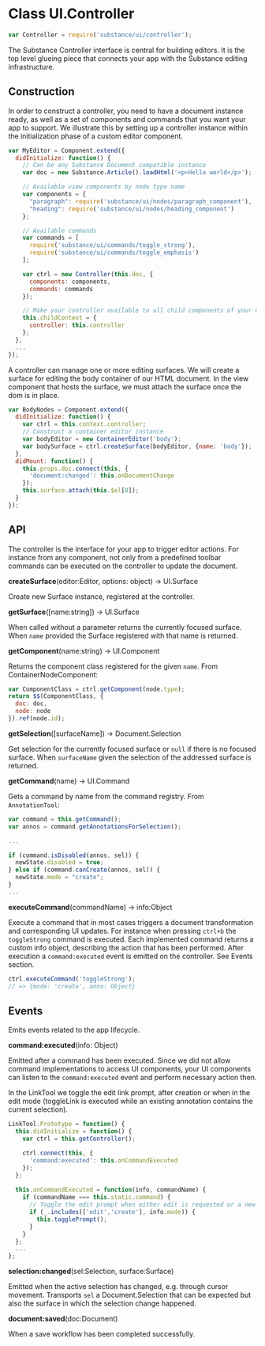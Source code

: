 # Class UI.Controller 

```js
var Controller = require('substance/ui/controller');
```

The Substance Controller interface is central for building editors. It is the top level glueing piece that connects your app with the Substance editing infrastructure.

## Construction

In order to construct a controller, you need to have a document instance ready, as well as a set of components and commands that you want your app to support. We illustrate this by setting up a controller instance within the initialization phase of a custom editor component.

```js
var MyEditor = Component.extend({  
  didInitialize: function() {
    // Can be any Substance Document compatible instance
    var doc = new Substance.Article().loadHtml('<p>Hello world</p>');

    // Availeble view components by node type name
    var components = {
      "paragraph": require('substance/ui/nodes/paragraph_component'),
      "heading": require('substance/ui/nodes/heading_component')
    };

    // Available commands
    var commands = [
      require('substance/ui/commands/toggle_strong'),
      require('substance/ui/commands/toggle_emphasis')
    ];

    var ctrl = new Controller(this.doc, {
      components: components,
      commands: commands
    });

    // Make your controller available to all child components of your editor
    this.childContext = {
      controller: this.controller
    };
  },
  ...
});
```

A controller can manage one or more editing surfaces. We will create a surface for editing the body container of our HTML document. In the view component that hosts the surface, we must attach the surface once the dom is in place.

```js
var BodyNodes = Component.extend({
  didInitialize: function() {
    var ctrl = this.context.controller;
    // Construct a container editor instance
    var bodyEditor = new ContainerEditor('body');
    var bodySurface = ctrl.createSurface(bodyEditor, {name: 'body'});
  },
  didMount: function() {
    this.props.doc.connect(this, {
      'document:changed': this.onDocumentChange
    });
    this.surface.attach(this.$el[0]);
  }
});
```

## API

The controller is the interface for your app to trigger editor actions. For instance from any component, not only from a predefined toolbar commands can be executed on the controller to update the document.

**createSurface**(editor:Editor, options: object) → UI.Surface

Create new Surface instance, registered at the controller.

**getSurface**([name:string]) → UI.Surface

When called without a parameter returns the currently focused surface. When `name` provided the Surface registered with that name is returned.

**getComponent**(name:string) → UI.Component

Returns the component class registered for the given `name`. From ContainerNodeComponent:

```js
var ComponentClass = ctrl.getComponent(node.type);
return $$(ComponentClass, {
  doc: doc,
  node: node
}).ref(node.id);
```

**getSelection**([surfaceName]) → Document.Selection

Get selection for the currently focused surface or `null` if there is no focused surface. When `surfaceName` given the selection of the addressed surface is returned.

**getCommand**(name) → UI.Command

Gets a command by name from the command registry. From `AnnotationTool`:

```js
var command = this.getCommand();
var annos = command.getAnnotationsForSelection();

...

if (command.isDisabled(annos, sel)) {
  newState.disabled = true;
} else if (command.canCreate(annos, sel)) {
  newState.mode = "create";
}
...
```

**executeCommand**(commandName) → info:Object

Execute a command that in most cases triggers a document transformation and corresponding UI updates. For instance when pressing `ctrl+b` the `toggleStrong` command is executed. Each implemented command returns a custom info object, describing the action that has been performed. After execution a `command:executed` event is emitted on the controller. See Events section.

```js
ctrl.executeCommand('toggleStrong');
// => {mode: 'create', anno: Object}
```


## Events

Emits events related to the app lifecycle.

**command:executed**(info: Object) 

Emitted after a command has been executed. Since we did not allow command implementations to access UI components, your UI components can listen to the `command:executed` event and perform necessary action then. 

In the LinkTool we toggle the edit link prompt, after creation or when in the edit mode (toggleLink is executed while an existing annotation contains the current selection).

```js
LinkTool.Prototype = function() {
  this.didInitialize = function() {
    var ctrl = this.getController();

    ctrl.connect(this, {
      'command:executed': this.onCommandExecuted
    });
  };
  
  this.onCommandExecuted = function(info, commandName) {
    if (commandName === this.static.command) {
      // Toggle the edit prompt when either edit is requested or a new link has been created
      if (_.includes(['edit','create'], info.mode)) {
        this.togglePrompt();
      }
    }
  };
  ...
};
```

**selection:changed**(sel:Selection, surface:Surface)

Emitted when the active selection has changed, e.g. through cursor movement. Transports `sel` a Document.Selection that can be expected but also the surface in which the selection change happened.

**document:saved**(doc:Document)

When a save workflow has been completed successfully.